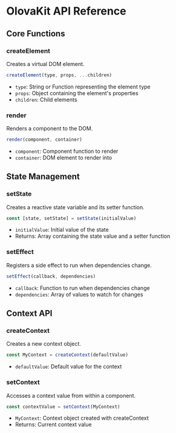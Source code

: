 # OlovaKit API Reference

## Core Functions

### createElement

Creates a virtual DOM element.

```javascript
createElement(type, props, ...children)
```

- `type`: String or Function representing the element type
- `props`: Object containing the element's properties
- `children`: Child elements

### render

Renders a component to the DOM.

```javascript
render(component, container)
```

- `component`: Component function to render
- `container`: DOM element to render into

## State Management

### setState

Creates a reactive state variable and its setter function.

```javascript
const [state, setState] = setState(initialValue)
```

- `initialValue`: Initial value of the state
- Returns: Array containing the state value and a setter function

### setEffect

Registers a side effect to run when dependencies change.

```javascript
setEffect(callback, dependencies)
```

- `callback`: Function to run when dependencies change
- `dependencies`: Array of values to watch for changes

## Context API

### createContext

Creates a new context object.

```javascript
const MyContext = createContext(defaultValue)
```

- `defaultValue`: Default value for the context

### setContext

Accesses a context value from within a component.

```javascript
const contextValue = setContext(MyContext)
```

- `MyContext`: Context object created with createContext
- Returns: Current context value

